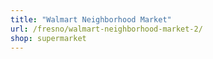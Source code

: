 ```yaml
---
title: "Walmart Neighborhood Market"
url: /fresno/walmart-neighborhood-market-2/
shop: supermarket
---
```

